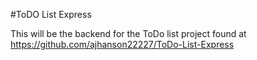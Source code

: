 #ToDO List Express

This will be the backend for the ToDo list project found at https://github.com/ajhanson22227/ToDo-List-Express
